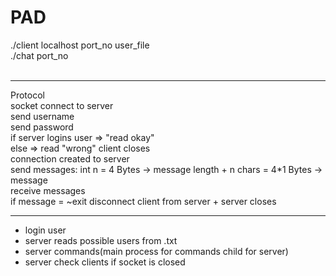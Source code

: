 # PAD
./client localhost port_no user_file <br>
./chat port_no <br><br>
<hr>
Protocol<br>
socket connect to server <br>
send username<br>
send password<br>
if server logins user => "read okay"<br>
else => read "wrong" client closes<br>
connection created to server <br>
send messages: int n = 4 Bytes -> message length + n chars = 4*1 Bytes -> message <br>
receive messages<br>
if message = ~exit disconnect client from server + server closes<br> 

<hr>
<ul>
<li>login user <br>
<li>server reads possible users from .txt <br>
<li>server commands(main process for commands child for server) <br>
<li>server check  clients if socket is closed <br>
</ul>
